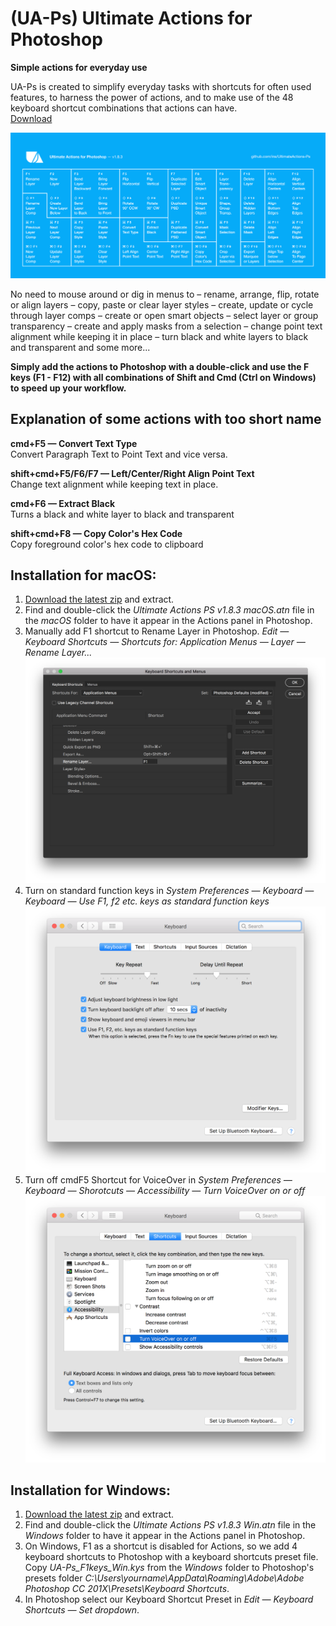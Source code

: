 # (UA-Ps) Ultimate Actions for Photoshop
**Simple actions for everyday use**

UA-Ps is created to simplify everyday tasks with shortcuts for often used features, to harness the power of actions, and to make use of the 48 keyboard shortcut combinations that actions can have.  
[Download](https://github.com/ins/UltimateActions-Ps/archive/master.zip)

![Ultimate Actions for Photoshop Cheat Sheet](https://raw.githubusercontent.com/ins/UltimateActions-Ps/master/UA-Ps_Cheat_Sheet_1.8.3.png)

No need to mouse around or dig in menus to 
– rename, arrange, flip, rotate or align layers 
– copy, paste or clear layer styles 
– create, update or cycle through layer comps 
– create or open smart objects 
– select layer or group transparency 
– create and apply masks from a selection 
– change point text alignment while keeping it in place 
– turn black and white layers to black and transparent 
and some more...

**Simply add the actions to Photoshop with a double-click and use the F keys (F1 - F12) with all combinations of Shift and Cmd (Ctrl on Windows) to speed up your workflow.**

## Explanation of some actions with too short name 
**cmd+F5 — Convert Text Type**  
Convert Paragraph Text to Point Text and vice versa.

**shift+cmd+F5/F6/F7 — Left/Center/Right Align Point Text**  
Change text alignment while keeping text in place.

**cmd+F6 — Extract Black**  
Turns a black and white layer to black and transparent

**shift+cmd+F8 — Copy Color's Hex Code**  
Copy foreground color's hex code to clipboard

## Installation for macOS:
1. [Download the latest zip](https://github.com/ins/UltimateActions-Ps/archive/master.zip) and extract.
2. Find and double-click the *Ultimate Actions PS v1.8.3 macOS.atn* file in the *macOS* folder to have it appear in the Actions panel in Photoshop.
3. Manually add F1 shortcut to Rename Layer in Photoshop. *Edit — Keyboard Shortcuts — Shortcuts for: Application Menus — Layer — Rename Layer...*
![Rename Layer F1](https://raw.githubusercontent.com/ins/UltimateActions-Ps/master/macOS/Rename_Layer_Shortcut.png)
4. Turn on standard function keys in *System Preferences — Keyboard — Keyboard — Use F1, f2 etc. keys as standard function keys*
![Standard function keys](https://raw.githubusercontent.com/ins/UltimateActions-Ps/master/macOS/Use_F_keys_as_standard_function_keys.png)
5. Turn off cmdF5 Shortcut for VoiceOver in *System Preferences — Keyboard — Shorotcuts — Accessibility — Turn VoiceOver on or off*
![Turn off VoiceOver](https://raw.githubusercontent.com/ins/UltimateActions-Ps/master/macOS/Turn_off_VoiceOver_shortcut.png)

## Installation for Windows:
1. [Download the latest zip](https://github.com/ins/UltimateActions-Ps/archive/master.zip) and extract.
2. Find and double-click the *Ultimate Actions PS v1.8.3 Win.atn* file in the *Windows* folder to have it appear in the Actions panel in Photoshop.
3. On Windows, F1 as a shortcut is disabled for Actions, so we add 4 keyboard shortcuts to Photoshop with a keyboard shortcuts preset file. Copy *UA-Ps_F1keys_Win.kys* from the *Windows* folder to Photoshop's presets folder *C:\Users\yourname\AppData\Roaming\Adobe\Adobe Photoshop CC 201X\Presets\Keyboard Shortcuts*.
4. In Photoshop select our Keyboard Shortcut Preset in *Edit — Keyboard Shortcuts — Set dropdown*.
